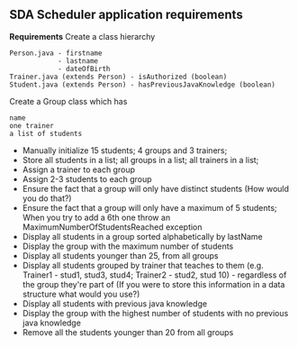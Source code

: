 ## SDA Scheduler application requirements

**Requirements**
Create a class hierarchy

    Person.java - firstname
                - lastname
                - dateOfBirth
    Trainer.java (extends Person) - isAuthorized (boolean)
    Student.java (extends Person) - hasPreviousJavaKnowledge (boolean)

Create a Group class which has

    name
    one trainer
    a list of students

* Manually initialize 15 students; 4 groups and 3 trainers;
* Store all students in a list; all groups in a list; all trainers in a list;
* Assign a trainer to each group
* Assign 2-3 students to each group
* Ensure the fact that a group will only have distinct students (How would you do that?)
* Ensure the fact that a group will only have a maximum of 5 students; When you try to add a 6th one throw an MaximumNumberOfStudentsReached exception
* Display all students in a group sorted alphabetically by lastName
* Display the group with the maximum number of students
* Display all students younger than 25, from all groups
* Display all students grouped by trainer that teaches to them (e.g. Trainer1 - stud1, stud3, stud4; Trainer2 - stud2, stud 10) - regardless of the group they're part of (If you were to store this information in a data structure what would you use?)
* Display all students with previous java knowledge
* Display the group with the highest number of students with no previous java knowledge
* Remove all the students younger than 20 from all groups


